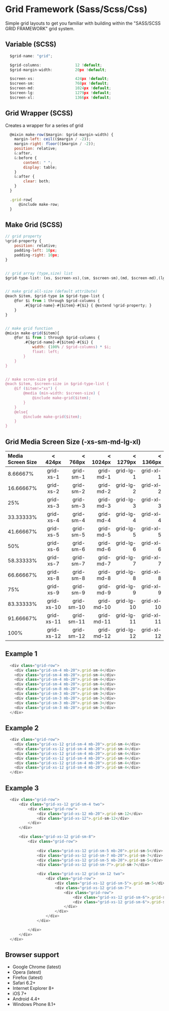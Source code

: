 # Grid Framework (Sass/Scss/Css)
Simple grid layouts to get you familiar with building within the "SASS/SCSS GRID FRAMEWORK" grid system.


## Variable (SCSS)
```javascript
  $grid-name: "grid";

  $grid-columns:               12 !default;
  $grid-margin-width:          20px !default;

  $screen-xs:                  424px !default;
  $screen-sm:                  768px !default;
  $screen-md:                  1024px !default;
  $screen-lg:                  1279px !default;
  $screen-xl:                  1366px !default;
```

## Grid Wrapper (SCSS)
Creates a wrapper for a series of grid
```javascript
  @mixin make-row($margin: $grid-margin-width) {
    margin-left: ceil(($margin / -2));
    margin-right: floor(($margin / -2));
    position: relative;
    &:after,
    &:before {
        content: " ";
        display: table;
    }
    &:after {
        clear: both;
    }
  }

  .grid-row{
      @include make-row;
  }
```

## Make Grid (SCSS)

```javascript
// grid property
%grid-property {
    position: relative;
    padding-left: 10px;
    padding-right: 10px;
}


// grid array (type,size) list
$grid-type-list: (xs, $screen-xs),(sm, $screen-sm),(md, $screen-md),(lg, $screen-lg),(xl, $screen-xl);


// make grid all-size (default attribute)
@each $item, $grid-type in $grid-type-list {
    @for $i from 1 through $grid-columns {
        .#{$grid-name}-#{$item}-#{$i} { @extend %grid-property; }
    }
}


// make grid function
@mixin make-grid($item){
    @for $i from 1 through $grid-columns {
        .#{$grid-name}-#{$item}-#{$i} {
            width: (100% / $grid-columns) * $i;
            float: left;
        }
    }
}


// make scren-size grid
@each $item, $screen-size in $grid-type-list {
    @if ($item!="xs") {
        @media (min-width: $screen-size) {
            @include make-grid($item);
        }
    }
    @else{
        @include make-grid($item);
    }
}

```



## Grid Media Screen Size (-xs-sm-md-lg-xl)

| Media Screen Size  | < 424px          | < 768px         | < 1024px        | < 1279px        | < 1366px        |
| :----------------- |:----------------:|----------------:|----------------:|----------------:|----------------:|
| 8.66667%           | grid-xs-1        | grid-sm-1       | grid-md-1       | grid-lg-1       | grid-xl-1       |
| 16.66667%          | grid-xs-2        | grid-sm-2       | grid-md-2       | grid-lg-2       | grid-xl-2       |
| 25%                | grid-xs-3        | grid-sm-3       | grid-md-3       | grid-lg-3       | grid-xl-3       |
|  33.33333%         | grid-xs-4        | grid-sm-4       | grid-md-4       | grid-lg-4       | grid-xl-4       |
| 41.66667%          | grid-xs-5        | grid-sm-5       | grid-md-5       | grid-lg-5       | grid-xl-5       |
| 50%                | grid-xs-6        | grid-sm-6       | grid-md-6       | grid-lg-6       | grid-xl-6       |
| 58.33333%          | grid-xs-7        | grid-sm-7       | grid-md-7       | grid-lg-7       | grid-xl-7       |
| 66.66667%          | grid-xs-8        | grid-sm-8       | grid-md-8       | grid-lg-8       | grid-xl-8       |
| 75%                | grid-xs-9        | grid-sm-9       | grid-md-9       | grid-lg-9       | grid-xl-9       |
| 83.33333%          | grid-xs-10       | grid-sm-10      | grid-md-10      | grid-lg-10      | grid-xl-10      |
| 91.66667%          | grid-xs-11       | grid-sm-11      | grid-md-11      | grid-lg-11      | grid-xl-11      |
| 100%               | grid-xs-12       | grid-sm-12      | grid-md-12      | grid-lg-12      | grid-xl-12      |


## Example 1

```javascript
  <div class="grid-row">
    <div class="grid-sm-4 mb-20">.grid-sm-4</div>
    <div class="grid-sm-4 mb-20">.grid-sm-4</div>
    <div class="grid-sm-4 mb-20">.grid-sm-4</div>
    <div class="grid-sm-4 mb-20">.grid-sm-4</div>
    <div class="grid-sm-8 mb-20">.grid-sm-8</div>
    <div class="grid-sm-3 mb-20">.grid-sm-3</div>
    <div class="grid-sm-3 mb-20">.grid-sm-3</div>
    <div class="grid-sm-3 mb-20">.grid-sm-3</div>
    <div class="grid-sm-3 mb-20">.grid-sm-3</div>
  </div>
```


## Example 2

```javascript
  <div class="grid-row">
    <div class="grid-xs-12 grid-sm-4 mb-20">.grid-sm-4</div>
    <div class="grid-xs-12 grid-sm-4 mb-20">.grid-sm-4</div>
    <div class="grid-xs-12 grid-sm-4 mb-20">.grid-sm-4</div>
    <div class="grid-xs-12 grid-sm-4 mb-20">.grid-sm-4</div>
    <div class="grid-xs-12 grid-sm-4 mb-20">.grid-sm-4</div>
    <div class="grid-xs-12 grid-sm-4 mb-20">.grid-sm-4</div>
  </div>
```

## Example 3

```javascript
  <div class="grid-row">
      <div class="grid-xs-12 grid-sm-4 two">
          <div class="grid-row">
              <div class="grid-xs-12 mb-20">.grid-sm-12</div>
              <div class="grid-xs-12">.grid-sm-12</div>
          </div>
      </div>

      <div class="grid-xs-12 grid-sm-8">
          <div class="grid-row">
          
              <div class="grid-xs-12 grid-sm-5 mb-20">.grid-sm-5</div>
              <div class="grid-xs-12 grid-sm-7 mb-20">.grid-sm-7</div>
              <div class="grid-xs-12 grid-sm-5 mb-20">.grid-sm-5</div>
              <div class="grid-xs-12 grid-sm-7">.grid-sm-7</div>

              <div class="grid-xs-12 grid-sm-12 two">
                  <div class="grid-row">
                      <div class="grid-xs-12 grid-sm-5">.grid-sm-5</div>
                      <div class="grid-xs-12 grid-sm-7">
                          <div class="grid-row">
                              <div class="grid-xs-12 grid-sm-6">.grid-sm-6</div>
                              <div class="grid-xs-12 grid-sm-6">.grid-sm-6</div>
                          </div>
                      </div>
                  </div>
              </div>

          </div>
      </div>
  </div>
```


## Browser support
- Google Chrome (latest)
- Opera (latest)
- Firefox (latest)
- Safari 6.2+
- Internet Explorer 8+
- iOS 7+
- Android 4.4+
- Windows Phone 8.1+
